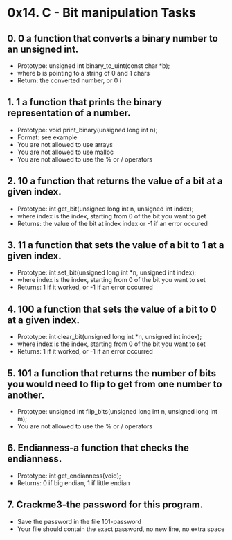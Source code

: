 # 0x14. C - Bit manipulation Tasks
## 0. 0 a function that converts a binary number to an unsigned int.
* Prototype: unsigned int binary_to_uint(const char *b);
* where b is pointing to a string of 0 and 1 chars
* Return: the converted number, or 0 i
## 1. 1 a function that prints the binary representation of a number.
* Prototype: void print_binary(unsigned long int n);
* Format: see example
* You are not allowed to use arrays
* You are not allowed to use malloc
* You are not allowed to use the % or / operators
## 2. 10  a function that returns the value of a bit at a given index.
* Prototype: int get_bit(unsigned long int n, unsigned int index);
* where index is the index, starting from 0 of the bit you want to get
* Returns: the value of the bit at index index or -1 if an error occured
## 3. 11 a function that sets the value of a bit to 1 at a given index.
* Prototype: int set_bit(unsigned long int *n, unsigned int index);
* where index is the index, starting from 0 of the bit you want to set
* Returns: 1 if it worked, or -1 if an error occurred
## 4. 100  a function that sets the value of a bit to 0 at a given index.
* Prototype: int clear_bit(unsigned long int *n, unsigned int index);
* where index is the index, starting from 0 of the bit you want to set
* Returns: 1 if it worked, or -1 if an error occurred
## 5. 101  a function that returns the number of bits you would need to flip to get from one number to another.
* Prototype: unsigned int flip_bits(unsigned long int n, unsigned long int m);
* You are not allowed to use the % or / operators
## 6. Endianness-a function that checks the endianness.
* Prototype: int get_endianness(void);
* Returns: 0 if big endian, 1 if little endian
## 7. Crackme3-the password for this program.
* Save the password in the file 101-password
* Your file should contain the exact password, no new line, no extra space
